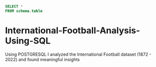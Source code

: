 ```sql
SELECT *
FROM schema.table
```

# International-Football-Analysis-Using-SQL
Using POSTGRESQL I analyzed the International Football dataset (1872 - 2022) and found meaningful insights
